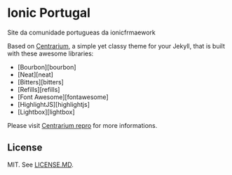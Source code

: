 # Ionic Portugal

Site da comunidade portugueas da ionicfrmaework

Based on [Centrarium](https://github.com/bencentra/centrarium), a simple yet classy theme for your Jekyll, that is built with these awesome libraries: 
* [Bourbon][bourbon] 
* [Neat][neat]
* [Bitters][bitters]
* [Refills][refills]
* [Font Awesome][fontawesome]
* [HighlightJS][highlightjs]
* [Lightbox][lightbox]

Please visit [Centrarium repro](https://github.com/bencentra/centrarium) for more informations.


## License

MIT. See [LICENSE.MD]().